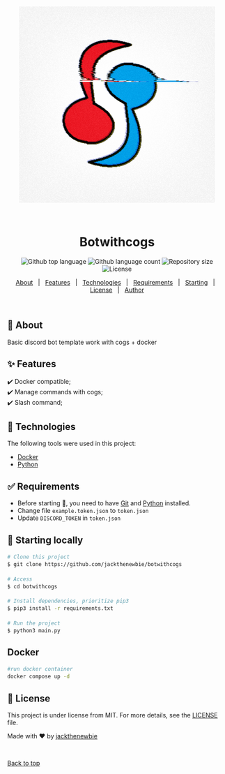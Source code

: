 <div align="center" id="top"> 
  <img src="./app.gif" alt="Botwithcogs" />

  &#xa0;

  <!-- <a href="https://botwithcogs.netlify.app">Demo</a> -->
</div>


<h1 align="center">Botwithcogs</h1>

<p align="center">
  <img alt="Github top language" src="https://img.shields.io/github/languages/top/jackthenewbie/botwithcogs?color=56BEB8">

  <img alt="Github language count" src="https://img.shields.io/github/languages/count/jackthenewbie/botwithcogs?color=56BEB8">

  <img alt="Repository size" src="https://img.shields.io/github/repo-size/jackthenewbie/botwithcogs?color=56BEB8">

  <img alt="License" src="https://img.shields.io/github/license/jackthenewbie/botwithcogs?color=56BEB8">

  <!-- <img alt="Github issues" src="https://img.shields.io/github/issues/jackthenewbie/botwithcogs?color=56BEB8" /> -->

  <!-- <img alt="Github forks" src="https://img.shields.io/github/forks/jackthenewbie/botwithcogs?color=56BEB8" /> -->

  <!-- <img alt="Github stars" src="https://img.shields.io/github/stars/jackthenewbie/botwithcogs?color=56BEB8" /> -->
</p>

<!-- Status -->

<!-- <h4 align="center"> 
	🚧  Botwithcogs 🚀 Under construction...  🚧
</h4> 

<hr> -->

<p align="center">
  <a href="#dart-about">About</a> &#xa0; | &#xa0; 
  <a href="#sparkles-features">Features</a> &#xa0; | &#xa0;
  <a href="#rocket-technologies">Technologies</a> &#xa0; | &#xa0;
  <a href="#white_check_mark-requirements">Requirements</a> &#xa0; | &#xa0;
  <a href="#checkered_flag-starting">Starting</a> &#xa0; | &#xa0;
  <a href="#memo-license">License</a> &#xa0; | &#xa0;
  <a href="https://github.com/jackthenewbie" target="_blank">Author</a>
</p>

<br>

## :dart: About ##

Basic discord bot template work with cogs + docker

## :sparkles: Features ##

:heavy_check_mark: Docker compatible;\
:heavy_check_mark: Manage commands with cogs;\
:heavy_check_mark: Slash command;

## :rocket: Technologies ##

The following tools were used in this project:

- [Docker](https://www.docker.com/)
- [Python](https://www.python.org/)

## :white_check_mark: Requirements ##

- Before starting :checkered_flag:, you need to have [Git](https://git-scm.com) and [Python](https://www.python.org) installed.
- Change file ``example.token.json`` to ``token.json``
- Update ``DISCORD_TOKEN`` in ``token.json``

## :checkered_flag: Starting locally ##

```bash
# Clone this project
$ git clone https://github.com/jackthenewbie/botwithcogs

# Access
$ cd botwithcogs

# Install dependencies, prioritize pip3 
$ pip3 install -r requirements.txt

# Run the project
$ python3 main.py

```

## Docker ##

```bash
#run docker container
docker compose up -d
```
## :memo: License ##

This project is under license from MIT. For more details, see the [LICENSE](LICENSE.md) file.


Made with :heart: by <a href="https://github.com/jackthenewbie" target="_blank">jackthenewbie</a>

&#xa0;

<a href="#top">Back to top</a>
